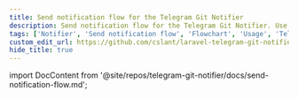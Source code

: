 ```yaml
---
title: Send notification flow for the Telegram Git Notifier
description: Send notification flow for the Telegram Git Notifier. Use the Flowchart and Entity Relationship Diagram to understand how the bot sends notifications to users. Learn the usage of the Telegram Git Notifier.
tags: ['Notifier', 'Send notification flow', 'Flowchart', 'Usage', 'Telegram Git Notifier Commands', 'Telegram bot', 'Support', 'Development', 'Entity Relationship Diagram', 'ERD']
custom_edit_url: https://github.com/cslant/laravel-telegram-git-notifier/edit/main/docs/send-notification-flow.md
hide_title: true
---
```


<head>
  <meta name="robots" content="index,follow" />
  <meta name="author" content="CSlant" />
  <meta name="generator" content="Docusaurus" />
  <meta name="theme-color" content="#2e8555" />
  
  <link rel="canonical" href="https://docs.cslant.com/telegram-git-notifier/development/send-notification-flow" />
  
  <meta property="og:title" content="Send notification flow for the Telegram Git Notifier" />
  <meta property="og:description" content="Send notification flow for the Telegram Git Notifier. Use the Flowchart and Entity Relationship Diagram to understand how the bot sends notifications to user..." />
  <meta property="og:type" content="article" />
  <meta property="og:url" content="https://docs.cslant.com/telegram-git-notifier/development/send-notification-flow" />
  <meta property="og:site_name" content="Telegram Git Notifier Documentation" />
  <meta property="og:locale" content="en_US" />
  
  <meta name="twitter:card" content="summary_large_image" />
  <meta name="twitter:title" content="Send notification flow for the Telegram Git Notifier" />
  <meta name="twitter:description" content="Send notification flow for the Telegram Git Notifier. Use the Flowchart and Entity Relationship Diagram to understand how the bot sends notifications to user..." />
  <meta name="twitter:creator" content="@cslantofficial" />
  <meta name="twitter:site" content="@cslantofficial" />
  
  <meta name="format-detection" content="telephone=no" />
  <meta name="mobile-web-app-capable" content="yes" />
  <meta name="apple-mobile-web-app-capable" content="yes" />
  <meta name="apple-mobile-web-app-status-bar-style" content="default" />
  
  <meta property="article:published_time" content="2025-07-21T00:00:00Z" />
  <meta property="article:modified_time" content="2025-07-21T00:00:00Z" />
  <meta property="article:author" content="CSlant" />
  <meta property="article:section" content="Documentation" />
  
  </head>

import DocContent from '@site/repos/telegram-git-notifier/docs/send-notification-flow.md';

<DocContent />

